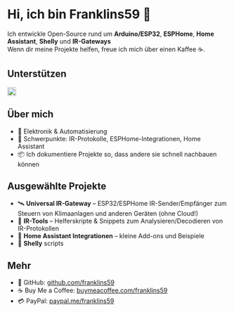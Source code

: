 <!--
Profile README for GITHUB_USERNAME
Comments are in English; visible text is in German per user preference.
-->

# Hi, ich bin Franklins59 👋

Ich entwickle Open-Source rund um **Arduino/ESP32**, **ESPHome**, **Home Assistant**, **Shelly** und **IR-Gateways**  
Wenn dir meine Projekte helfen, freue ich mich über einen Kaffee ☕.

<!-- Support section -->
## Unterstützen

<a href="https://www.buymeacoffee.com/franklins59" target="_blank" rel="noopener">
  <img 
    src="https://img.buymeacoffee.com/button-api/?text=Buy%20me%20a%20coffee&slug=franklins59&button_colour=FFDD00&font_colour=000000&outline_colour=000000&coffee_colour=ffffff" 
  height="20"alt="Buy Me a Coffee - BMAC_USERNAME" />
</a>

<!-- Optional: Badge variant -->
<!--
[!["Buy Me A Coffee"](https://www.buymeacoffee.com/assets/img/custom_images/orange_img.png)](https://www.buymeacoffee.com/BMAC_USERNAME)
-->

## Über mich

- 🔧 Elektronik & Automatisierung
- 🧰 Schwerpunkte: IR-Protokolle, ESPHome-Integrationen, Home Assistant
- 📦 Ich dokumentiere Projekte so, dass andere sie schnell nachbauen können

<!-- Optional: highlight pinned or popular repos -->
## Ausgewählte Projekte

- 🛰️ **Universal IR-Gateway** – ESP32/ESPHome IR-Sender/Empfänger zum Steuern von Klimaanlagen und anderen Geräten (ohne Cloud!)  
- 🧲 **IR-Tools** – Helferskripte & Snippets zum Analysieren/Decodieren von IR-Protokollen  
- 🧩 **Home Assistant Integrationen** – kleine Add-ons und Beispiele
- 🧰 **Shelly** scripts 
<!-- Contact / links -->
## Mehr

- 💼 GitHub: [github.com/franklins59](https://github.com/franklins59)  
- ☕ Buy Me a Coffee: [buymeacoffee.com/franklins59](https://www.buymeacoffee.com/franklins59)  
- 💳 PayPal: [paypal.me/franklins59](https://paypal.me/franklins59)
<!--
-->

